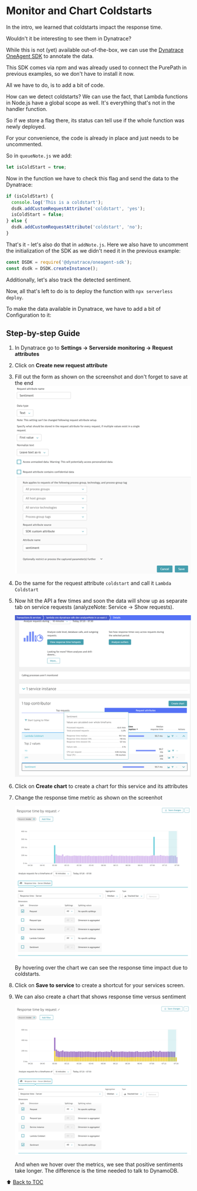 # Monitor and Chart Coldstarts

In the intro, we learned that coldstarts impact the response time.

Wouldn't it be interesting to see them in Dynatrace?

While this is not (yet) available out-of-the-box, we can use the
[Dynatrace OneAgent SDK](https://www.npmjs.com/package/@dynatrace/oneagent-sdk)
to annotate the data.

This SDK comes via npm and was already used to connect the PurePath in previous examples,
so we don't have to install it now.

All we have to do, is to add a bit of code.

How can we detect coldstarts?
We can use the fact, that Lambda functions in Node.js have a global scope as well.
It's everything that's not in the handler function.

So if we store a flag there, its status can tell use if the whole function was
newly deployed.

For your convenience, the code is already in place and just needs to be uncommented.

So in `queueNote.js` we add:

```js
let isColdStart = true;
```

Now in the function we have to check this flag and send the data to the Dynatrace:

```js
if (isColdStart) {
  console.log('This is a coldstart');
  dsdk.addCustomRequestAttribute('coldstart', 'yes');
  isColdStart = false;
} else {
  dsdk.addCustomRequestAttribute('coldstart', 'no');
}
```

That's it - let's also do that in `addNote.js`.
Here we also have to uncomment the initialization of the SDK as we didn't need
it in the previous example:

```js
const DSDK = require('@dynatrace/oneagent-sdk');
const dsdk = DSDK.createInstance();
```

Additionally, let's also track the detected sentiment.

Now, all that's left to do is to deploy the function with `npx serverless deploy`.

To make the data available in Dynatrace, we have to add a bit of Configuration to it:

## Step-by-step Guide

1. In Dynatrace go to **Settings -> Serverside monitoring -> Request attributes**

2. Click on **Create new request attribute**

3. Fill out the form as shown on the screenshot and don't forget to save at the end
   ![Sentiment Request](/assets/sentiment_request.png)

4. Do the same for the request attribute `coldstart` and call it `Lambda Coldstart`

5. Now hit the API a few times and soon the data will show up as separate tab
   on service requests (analyzeNote: Service -> Show requests).

   ![Request Attributes](/assets/requests_with_attributes.png)

6. Click on **Create chart** to create a chart for this service and its attributes

7. Change the response time metric as shown on the screenhot

   ![Request Attributes](/assets/coldstart_chart.png)

   By hovering over the chart we can see the response time impact due to coldstarts.

8. Click on **Save to service** to create a shortcut for your services screen.

9. We can also create a chart that shows response time versus sentiment

   ![Request Attributes](/assets/sentiment_chart.png)

   And when we hover over the metrics, we see that positive sentiments take longer.
   The difference is the time needed to talk to DynamoDB.

:arrow_up: [Back to TOC](/README.md)